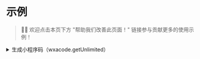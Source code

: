 # 示例

> 👏🏻 欢迎点击本页下方 "帮助我们改善此页面！" 链接参与贡献更多的使用示例！

<details>
    <summary>生成小程序码（wxacode.getUnlimited）</summary>

[官方文档：wxacode.getUnlimited](https://developers.weixin.qq.com/miniprogram/dev/api-backend/open-api/qr-code/wxacode.getUnlimited.html)

```php
try {
    $response = $app->getClient()->postJson('/wxa/getwxacodeunlimit', [
        'scene' => '123',
        'page' => 'pages/index/index',
        'width' => 430,
        'check_path' => false,
    ]);
    
    $path = $response->saveAs('/tmp/wxacode-123.png');
} catch (\Throwable $e) {
    // 失败
    echo $e->getMessage();
}
```
</details>

<!--
<details>
    <summary>标题</summary>
内容
</details>
-->
